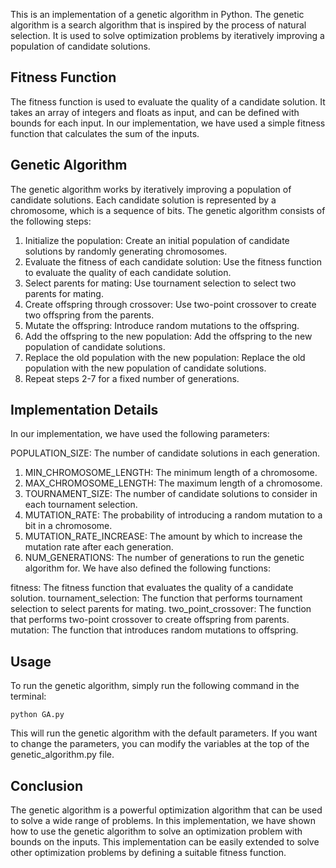 This is an implementation of a genetic algorithm in Python. The genetic algorithm is a search algorithm that is inspired by the process of natural selection. It is used to solve optimization problems by iteratively improving a population of candidate solutions.

## Fitness Function
The fitness function is used to evaluate the quality of a candidate solution. It takes an array of integers and floats as input, and can be defined with bounds for each input. In our implementation, we have used a simple fitness function that calculates the sum of the inputs.

## Genetic Algorithm
The genetic algorithm works by iteratively improving a population of candidate solutions. Each candidate solution is represented by a chromosome, which is a sequence of bits. The genetic algorithm consists of the following steps:

1. Initialize the population: Create an initial population of candidate solutions by randomly generating chromosomes.
2. Evaluate the fitness of each candidate solution: Use the fitness function to evaluate the quality of each candidate solution.
3. Select parents for mating: Use tournament selection to select two parents for mating.
4. Create offspring through crossover: Use two-point crossover to create two offspring from the parents.
5. Mutate the offspring: Introduce random mutations to the offspring.
6. Add the offspring to the new population: Add the offspring to the new population of candidate solutions.
7. Replace the old population with the new population: Replace the old population with the new population of candidate solutions.
8. Repeat steps 2-7 for a fixed number of generations.

## Implementation Details
In our implementation, we have used the following parameters:

POPULATION_SIZE: The number of candidate solutions in each generation.
  1. MIN_CHROMOSOME_LENGTH: The minimum length of a chromosome.
  2. MAX_CHROMOSOME_LENGTH: The maximum length of a chromosome.
  3. TOURNAMENT_SIZE: The number of candidate solutions to consider in each tournament selection.
  4. MUTATION_RATE: The probability of introducing a random mutation to a bit in a chromosome.
  5. MUTATION_RATE_INCREASE: The amount by which to increase the mutation rate after each generation.
  6. NUM_GENERATIONS: The number of generations to run the genetic algorithm for.
We have also defined the following functions:

  fitness: The fitness function that evaluates the quality of a candidate solution.
  tournament_selection: The function that performs tournament selection to select parents for mating.
  two_point_crossover: The function that performs two-point crossover to create offspring from parents.
  mutation: The function that introduces random mutations to offspring.
## Usage
To run the genetic algorithm, simply run the following command in the terminal:
```
python GA.py
```

This will run the genetic algorithm with the default parameters. If you want to change the parameters, you can modify the variables at the top of the genetic_algorithm.py file.

## Conclusion
The genetic algorithm is a powerful optimization algorithm that can be used to solve a wide range of problems. In this implementation, we have shown how to use the genetic algorithm to solve an optimization problem with bounds on the inputs. This implementation can be easily extended to solve other optimization problems by defining a suitable fitness function.
